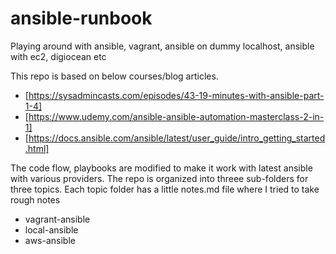 # ansible-runbook
Playing around with ansible, vagrant, ansible on dummy localhost, ansible with ec2, digiocean etc

This repo is based on below courses/blog articles. 

- [https://sysadmincasts.com/episodes/43-19-minutes-with-ansible-part-1-4]
- [https://www.udemy.com/ansible-ansible-automation-masterclass-2-in-1]
- [https://docs.ansible.com/ansible/latest/user_guide/intro_getting_started.html]

The code flow, playbooks are modified to make it work with latest ansible with various providers. The repo is organized into threee sub-folders for three topics. Each topic folder has a little notes.md file where I tried to take rough notes 

- vagrant-ansible
- local-ansible
- aws-ansible



